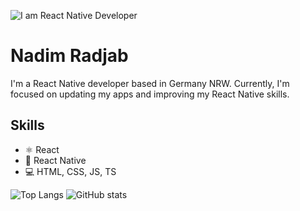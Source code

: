 ![I am React Native Developer](https://crowdbotics.ghost.io/content/images/2020/08/React-Native-Featured-Image.png)
# Nadim Radjab

I'm a React Native developer based in Germany NRW. Currently, I'm focused on updating my apps and improving my React Native skills.

## Skills
* <g-emoji class="g-emoji" alias="atom_symbol" fallback-src="https://github.githubassets.com/images/icons/emoji/unicode/269b.png">⚛</g-emoji> React 
* :iphone: React Native
* :computer: HTML, CSS, JS, TS

![Top Langs](https://github-readme-stats-nadimradjab.vercel.app/api/top-langs/?username=NadimRadjab)
![GitHub stats](https://github-readme-stats-nadimradjab.vercel.app/api?username=NadimRadjab&show_icons=true&count_private=true)   


